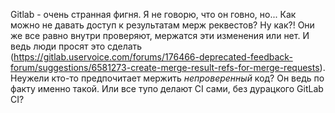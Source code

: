 Gitlab - очень странная фигня. Я не говорю, что он говно, но... Как можно не давать доступ к результатам мерж реквестов? Ну как?! Они же все равно внутри проверяют, мержатся эти изменения или нет. И ведь люди просят это сделать (https://gitlab.uservoice.com/forums/176466-deprecated-feedback-forum/suggestions/6581273-create-merge-result-refs-for-merge-requests). Неужели кто-то предпочитает мержить _непроверенный_ код? Он ведь по факту именно такой. Или все тупо делают CI сами, без дурацкого GitLab CI?

